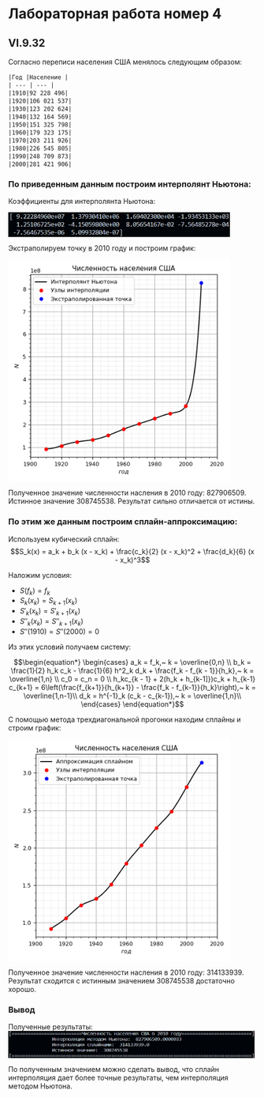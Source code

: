 # Лабораторная работа номер 4
## VI.9.32 
Согласно переписи населения США менялось следующим образом:

    |Год |Население |
    | --- | --- |
    |1910|92 228 496|
    |1920|106 021 537|
    |1930|123 202 624|
    |1940|132 164 569|
    |1950|151 325 798|
    |1960|179 323 175|
    |1970|203 211 926|
    |1980|226 545 805|
    |1990|248 709 873|
    |2000|281 421 906|

### По приведенным данным построим интерполянт Ньютона:
Коэффициенты для интерполянта Ньютона:

<img src = "./images/NewtonCoefs.png" width = "450" height = "50" align = "center"/>

Экстраполируем точку в 2010 году и построим график:

<img src = "./images/Newton.png" width = "450" height = "450" align = "center"/>

Полученное значение численности насления в 2010 году: 827906509. Истинное значение 308745538. Результат сильно отличается от истины.

### По этим же данным построим сплайн-аппроксимацию:

Используем кубический сплайн:
$$S_k(x) = a_k + b_k (x - x_k) + \frac{c_k}{2} (x - x_k)^2 +  \frac{d_k}{6} (x - x_k)^3$$ 

Наложим условия:

* $S(f_k) = f_k$
* $S_k(x_k) = S_{k + 1}(x_k)$
* $S'_k(x_k) = S'_{k + 1}(x_k)$
* $S''_k(x_k) = S''_{k + 1}(x_k)$
* $S''(1910) = S''(2000) = 0$

Из этих условий получаем систему:

$$\begin{equation*} 
    \begin{cases}
        a_k = f_k,~ k = \overline{0,n} \\
        b_k = \frac{1}{2} h_k c_k - \frac{1}{6} h^2_k d_k + \frac{f_k - f_{k - 1}}{h_k},~ k = \overline{1,n} \\
        c_0 = c_n = 0 \\
        h_kc_{k - 1} + 2(h_k + h_{k-1]})c_k + h_{k-1} c_{k+1} = 6\left(\frac{f_{k+1}}{h_{k+1}} - \frac{f_k - f_{k-1}}{h_k}\right),~ k = \overline{1,n-1}\\
        d_k = h^{-1}_k (c_k - c_{k-1}),~ k = \overline{1,n}\\
    \end{cases}
\end{equation*}$$

С помощью метода трехдиагональной прогонки находим сплайны и строим график:

<img src = "./images/Spline.png" width = "450" height = "450" align = "center"/>

Полученное значение численности насления в 2010 году: 314133939. Результат сходится с истинным значением 308745538 достаточно хорошо. 

### Вывод
Полученные результаты:
<img src = "./images/Results.png" width = "500" height = "55" align = "center"/>

По полученным значением можно сделать вывод, что сплайн интерполяция дает более точные результаты, чем интерполяция методом Ньютона.